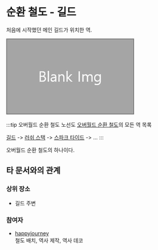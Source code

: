 # 순환 철도 - 길드

처음에 시작했던 메인 길드가 위치한 역.

![asdf](../../asset/blank_img.jpg)

<!-- tag_target_open:frame:overworld_circular_rail -->
:::tip 오버월드 순환 철도 노선도
[오버월드 순환 철도](overworld_circular_railway.md)의 모든 역 목록

[길드](ocr_the_guild.md) -> [러쉬 스택](ocr_lush_stack.md) -> [스파크 타이드](ocr_spark_tide.md) -> ...
:::
<!-- tag_close -->

오버월드 순환 철도의 하나이다.

## 타 문서와의 관계
### 상위 장소
<!-- tag_source_open:link_list:child_spot -->
- 길드 주변
<!-- tag_close -->

<!-- ### 하위 장소 목록 -->
<!-- tag_target_open:reverse_link_list:child_spot -->
<!-- tag_arg:preset:spots_inside -->
<!-- tag_close -->


<!-- 보유 시설 목록 -->
<!-- tag_target_open:reverse_link_list:building_spot -->
<!-- tag_arg:preset:systems_inside -->
<!-- tag_close -->


### 참여자
<!-- tag_source_open:link_list:member_contribute -->
- [happyjourney](../members/happyjourney.md)  
철도 배치, 역사 제작, 역사 데코
<!-- tag_close-->